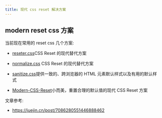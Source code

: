 ```yaml
---
title: 现代 css reset 解决方案
---
```


## modern reset css 方案

当前现在常用的 reset css 几个方案:

- [reseter.css](https://github.com/resetercss/reseter.css)CSS Reset 的现代替代方案

- [normalize.css](https://github.com/necolas/normalize.css) CSS Reset 的现代替代方案

- [sanitize.css](https://github.com/csstools/sanitize.css)提供一致的、跨浏览器的 HTML 元素默认样式以及有用的默认样式

- [Modern-CSS-Reset](https://github.com/hankchizljaw/modern-css-reset)小而美，重置合理的默认值的现代 CSS Reset 方案



文章参考:
-  https://juejin.cn/post/7086280551446888462